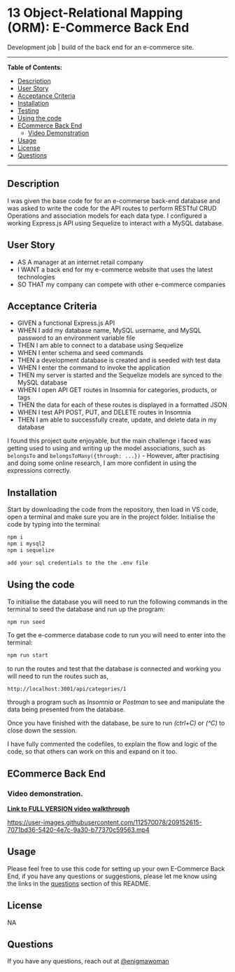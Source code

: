 # 13 Object-Relational Mapping (ORM): E-Commerce Back End

Development job | build of the back end for an e-commerce site. 

---

**Table of Contents:**

* [Description](#description)
* [User Story](#user-story)
* [Acceptance Criteria](#acceptance-criteria)
* [Installation](#installation)
* [Testing](#testing)
* [Using the code](#using-the-code)
* [ECommerce Back End](#ecommerce-back-end)
    * [Video Demonstration](#video-demonstration)
* [Usage](#usage)
* [License](#license) 
* [Questions](#questions)

---

## Description

I was given the base code for for an e-commerse back-end database and was asked to write the code for the API routes to perform RESTful CRUD Operations and association models for each data type. I configured a working Express.js API using Sequelize to interact with a MySQL database.


## User Story


* AS A manager at an internet retail company
* I WANT a back end for my e-commerce website that uses the latest technologies
* SO THAT my company can compete with other e-commerce companies


## Acceptance Criteria


* GIVEN a functional Express.js API
* WHEN I add my database name, MySQL username, and MySQL password to an environment variable file
* THEN I am able to connect to a database using Sequelize
* WHEN I enter schema and seed commands
* THEN a development database is created and is seeded with test data
* WHEN I enter the command to invoke the application
* THEN my server is started and the Sequelize models are synced to the MySQL database
* WHEN I open API GET routes in Insomnia for categories, products, or tags
* THEN the data for each of these routes is displayed in a formatted JSON
* WHEN I test API POST, PUT, and DELETE routes in Insomnia
* THEN I am able to successfully create, update, and delete data in my database

I found this project quite enjoyable, but the main challenge i faced was getting used to using and writing up the model associations, such as ``` belongsTo``` and ```belongsToMany({through: ...})``` - However, after practising and doing some online research, I am more confident in using the expressions correctly.


## Installation

Start by downloading the code from the repository, then load in VS code, open a terminal and make sure you are in the project folder.
Initialise the code by typing into the terminal:
```bash
npm i 
npm i mysql2
npm i sequelize

add your sql credentials to the the .env file
```

## Using the code

To initialise the database you will need to run the following commands in the terminal to seed the database and run up the program:
```bash
npm run seed
```

To get the e-commerce database code to run you will need to enter into the terminal:
```bash
npm run start
```
to run the routes and test that the database is connected and working you will need to run the routes such as, 

```http://localhost:3001/api/categories/1``` 

through a program such as *Insomnia* or *Postman* to see and manipulate the data being presented from the database.

Once you have finished with the database, be sure to run *(ctrl+C)* or *(^C)* to close down the session.

I have fully commented the codefiles, to explain the flow and logic of the code, so that others can work on this and expand on it too.


## ECommerce Back End

### Video demonstration.


<a href="https://drive.google.com/file/d/1rjZbYxARhsJ_tQjGpUa4aAak3ZQtkDGx/view"><b>Link to FULL VERSION video walkthrough</b></a>



https://user-images.githubusercontent.com/112570078/209152615-7071bd36-5420-4e7c-9a30-b77370c59563.mp4


## Usage

Please feel free to use this code for setting up your own E-Commerce Back End, if you have any questions or suggestions, please let me know using the links in the [questions](#questions) section of this README.

## License

NA

## Questions

If you have any questions, reach out at [@enigmawoman](https://github.com/enigmawoman)</br>

